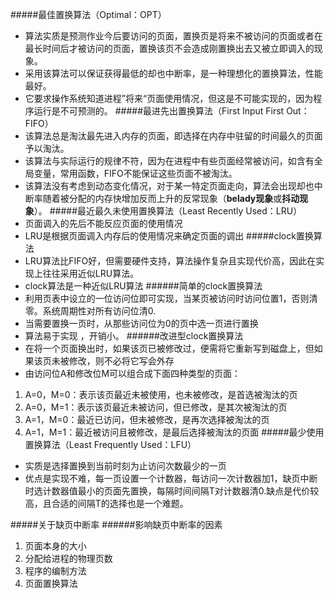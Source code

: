 #####最佳置换算法（Optimal：OPT）
+ 算法实质是预测作业今后要访问的页面，置换页是将来不被访问的页面或者在最长时间后才被访问的页面，置换该页不会造成刚置换出去又被立即调入的现象。
+ 采用该算法可以保证获得最低的却也中断率，是一种理想化的置换算法，性能最好。
+ 它要求操作系统知道进程”将来“页面使用情况，但这是不可能实现的，因为程序运行是不可预测的。
#####最进先出置换算法（First Input First Out：FIFO）
+ 该算法总是淘汰最先进入内存的页面，即选择在内存中驻留的时间最久的页面予以淘汰。
+ 该算法与实际运行的规律不符，因为在进程中有些页面经常被访问，如含有全局变量，常用函数，FIFO不能保证这些页面不被淘汰。
+ 该算法没有考虑到动态变化情况，对于某一特定页面走向，算法会出现却也中断率随着被分配的内存快增加反而上升的反常现象（**belady现象**或**抖动现象**）。
#####最近最久未使用置换算法（Least Recently Used：LRU）
+ 页面调入的先后不能反应页面的使用情况
+ LRU是根据页面调入内存后的使用情况来确定页面的调出
#####clock置换算法
+ LRU算法比FIFO好，但需要硬件支持，算法操作复杂且实现代价高，因此在实现上往往采用近似LRU算法。
+ clock算法是一种近似LRU算法
######简单的clock置换算法
+ 利用页表中设立的一位访问位即可实现，当某页被访问时访问位置1，否则清零。系统周期性对所有访问位清0.
+ 当需要置换一页时，从那些访问位为0的页中选一页进行置换
+ 算法易于实现 ，开销小。
######改进型clock置换算法
+ 在将一个页面换出时，如果该页已被修改过，便需将它重新写到磁盘上，但如果该页未被修改，则不必将它写会外存
+ 由访问位A和修改位M可以组合成下面四种类型的页面：
1. A=0，M=0：表示该页最近未被使用，也未被修改，是首选被淘汰的页
2. A=0，M=1：表示该页最近未被访问，但已修改，是其次被淘汰的页
3. A=1，M=0：最近已访问，但未被修改，是再次选择被淘汰的页
4. A=1，M=1：最近被访问且被修改，是最后选择被淘汰的页面
#####最少使用置换算法（Least Frequently Used：LFU）
+ 实质是选择置换到当前时刻为止访问次数最少的一页
+ 优点是实现不难，每一页设置一个计数器，每访问一次计数器加1，缺页中断时选计数器值最小的页面先置换，每隔时间间隔T对计数器清0.缺点是代价较高，且合适的间隔T的选择也是一个难题。



#####关于缺页中断率
######影响缺页中断率的因素
1. 页面本身的大小
2. 分配给进程的物理页数
3. 程序的编制方法
4. 页面置换算法

